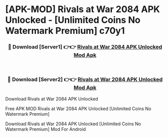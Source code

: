 # [APK-MOD] Rivals at War  2084 APK Unlocked - [Unlimited Coins No Watermark Premium] c70y1



<div align="center">
<h3>🔴 Download [Server1] 👉👉 <a href="https://momento.my/?title=Rivals_at_War__2084_APK_Unlocked">Rivals at War  2084 APK Unlocked Mod Apk</a></h3><br>

<h3>🔴 Download [Server2] 👉👉 <a href="https://momento.my/?title=Rivals_at_War__2084_APK_Unlocked">Rivals at War  2084 APK Unlocked Mod Apk</a></h3>
</div>



Download Rivals at War  2084 APK Unlocked 

Free APK MOD Rivals at War  2084 APK Unlocked [Unlimited Coins No Watermark Premium]

Download Rivals at War  2084 APK Unlocked [Unlimited Coins No Watermark Premium] Mod For Android
